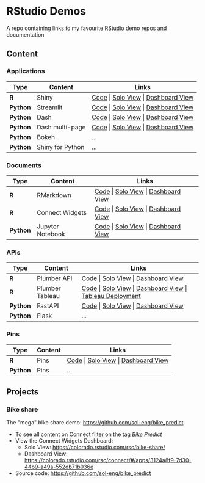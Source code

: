 # RStudio Demos

A repo containing links to my favourite RStudio demo repos and documentation

## Content

### Applications

| Type       | Content          | Links                                                             |
| ---------- | ---------------- | ----------------------------------------------------------------- |
| **R**      | Shiny            | [Code][app-1a] \| [Solo View][app-1b] \| [Dashboard View][app-1c] |
| **Python** | Streamlit        | [Code][app-2a] \| [Solo View][app-2b] \| [Dashboard View][app-2c] |
| **Python** | Dash             | [Code][app-3a] \| [Solo View][app-3b] \| [Dashboard View][app-3c] |
| **Python** | Dash multi-page  | [Code][app-4a] \| [Solo View][app-4b] \| [Dashboard View][app-4c] |
| **Python** | Bokeh            | ...                                                               |
| **Python** | Shiny for Python | ...                                                               |

<!-- Shiny ✅ --> 
[app-1a]: ./applications/shiny-penguins/         
[app-1b]: https://colorado.rstudio.com/rsc/demo-shiny-penguins/
[app-1c]: https://colorado.rstudio.com/rsc/connect/#/apps/03953aef-f4f7-4de6-8de0-828e1cb64f8f
<!-- Streamlit ✅ -->
[app-2a]: ./applications/streamlit-penguins/
[app-2b]: https://colorado.rstudio.com/rsc/demo-streamlit-penguins/
[app-2c]: https://colorado.rstudio.com/rsc/connect/#/apps/e33879ca-e251-49fa-b9bf-a56db9997048
<!-- Dash single page ✅ -->
[app-3a]: ./applications/dash-penguins/
[app-3b]: https://colorado.rstudio.com/rsc/demo-dash-penguins/
[app-3c]: https://colorado.rstudio.com/rsc/connect/#/apps/9b456fb6-e8b7-4b4c-bb60-2ba5f113b052
<!-- Dash multi-page ✅  -->
[app-4a]: ./applications/dash-multi-page-penguins/using-dash-pages/
[app-4b]: https://colorado.rstudio.com/rsc/demo-dash-multi-page-penguins/
[app-4c]: https://colorado.rstudio.com/rsc/connect/#/apps/73f77f59-1bc7-4225-b21a-01df0447ac7b

### Documents

| Type       | Content          | Links                                                             |
| ---------- | ---------------- | ----------------------------------------------------------------- |
| **R**      | RMarkdown        | [Code][doc-1a] \| [Solo View][doc-1b] \| [Dashboard View][doc-1c] |
| **R**      | Connect Widgets  | [Code][doc-2a] \| [Solo View][doc-2b] \| [Dashboard View][doc-2c] |
| **Python** | Jupyter Notebook | [Code][doc-3a] \| [Solo View][doc-3b] \| [Dashboard View][doc-3c] |

<!-- RMarkdown ✅ -->
[doc-1a]: ./documents/rmd-penguins/        
[doc-1b]: https://colorado.rstudio.com/rsc/demo-rmd-penguins/
[doc-1c]: https://colorado.rstudio.com/rsc/connect/#/apps/5450ba17-ddc2-4ef6-aeb8-ac2cec53d244
<!-- Connect Widgets ✅  -->
[doc-2a]: ./documents/connect-widgets-penguins/ 
[doc-2b]: https://colorado.rstudio.com/rsc/demo-connect-widgets-penguins
[doc-2c]: https://colorado.rstudio.com/rsc/connect/#/apps/692ea95d-ac94-4afa-aa5b-db76c278d2ac
<!-- Jupyter Notebook -->
[doc-3a]: ./documents/jupyter-python-penguins/          
[doc-3b]: #
[doc-3c]: https://colorado.rstudio.com/rsc/connect/#/apps/241fe2cd-6eba-4a79-9aa3-6e6fe28c5714


### APIs

| Type        | Content          | Links                                                                                             |
| ----------- | ---------------- | ------------------------------------------------------------------------------------------------- |
| **R**       | Plumber API      | [Code][api-1a] \| [Solo View][api-1b] \| [Dashboard View][api-1c]                                 |
| **R**       | Plumber Tableau  | [Code][api-2a] \| [Solo View][api-2b] \| [Dashboard View][api-2c] \| [Tableau Deployment][api-2d] |
| **Python**  | FastAPI          | [Code][api-3a] \| [Solo View][api-3b] \| [Dashboard View][api-3c]                                 |
| **Python**  | Flask            | ... |

<!-- Plumber -->
[api-1a]: ./apis/plumber-penguins/
[api-1b]: https://colorado.rstudio.com/rsc/demo-plumber-penguins/
[api-1c]: https://colorado.rstudio.com/rsc/connect/#/apps/a74d4aee-2743-4f3d-9f94-b7307377c99d
<!-- Plumber Tableau -->
[api-2a]: ./apis/plumber-tableau-penguins/
[api-2b]: https://colorado.rstudio.com/rsc/demo-plumber-tableau-penguins
[api-2c]: https://colorado.rstudio.com/rsc/connect/#/apps/6c6dcf75-7c4e-46d1-a60a-d1b9505d211b
[api-2d]: https://us-west-2b.online.tableau.com/#/site/rstudio/workbooks/472632?:origin=card_share_link
<!-- FastAPI -->      
[api-3a]: ./apis/fastapi-penguins/
[api-3b]: https://colorado.rstudio.com/rsc/demo-fastapi-penguins/docs
[api-3c]: https://colorado.rstudio.com/rsc/connect/#/apps/5f13ab91-64b3-4307-b386-400c97867522

### Pins

| Type       | Content          | Links                                                             |
| ---------- | ---------------- | ----------------------------------------------------------------- |
| **R**      | Pins             | [Code][pin-1a] \| [Solo View][pin-1b] \| [Dashboard View][pin-1c] |
| **Python** | Pins             | ...                                                               |

<!-- Pins - R -->
[pin-1a]: #
[pin-1b]: https://colorado.rstudio.com/rsc/demo-pins-penguins-data
[pin-1c]: https://colorado.rstudio.com/rsc/connect/#/apps/f351231a-84bd-4598-b550-f835f76cf2ae

## Projects

### Bike share

The "mega" bike share demo: <https://github.com/sol-eng/bike_predict>. 

- To see all content on Connect filter on the tag *[Bike Predict](https://colorado.rstudio.com/rsc/connect/#/content/listing?filter=min_role:viewer&filter=content_type:all&view_type=expanded&tags=111-tagtree:218)*
- View the Connect Widgets Dashboard:
  - Solo View: <https://colorado.rstudio.com/rsc/bike-share/>
  - Dashboard View: <https://colorado.rstudio.com/rsc/connect/#/apps/3124a8f9-7d30-44b9-a49a-552db71b036e>
- Source code: <https://github.com/sol-eng/bike_predict>

